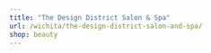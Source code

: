 ```yaml
---
title: "The Design District Salon & Spa"
url: /wichita/the-design-district-salon-and-spa/
shop: beauty
---
```

